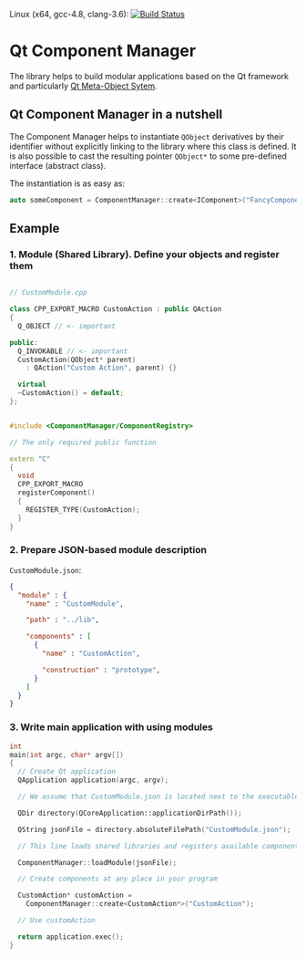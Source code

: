 Linux (x64, gcc-4.8, clang-3.6): [![Build Status](https://travis-ci.org/paceholder/component-manager.svg?branch=master)](https://travis-ci.org/paceholder/component-manager)

# Qt Component Manager

The library helps to build modular applications based on the Qt framework
and particularly [Qt Meta-Object Sytem](http://doc.qt.io/qt-5/metaobjects.html).


## Qt Component Manager in a nutshell

The Component Manager helps to instantiate `QObject` derivatives by their identifier
without explicitly linking to the library where this class is defined.
It is also possible to cast the resulting pointer `QObject*` to some pre-defined interface
(abstract class).

The instantiation is as easy as:

```cpp
auto someComponent = ComponentManager::create<IComponent>("FancyComponent");
```

## Example

### 1. Module (Shared Library). Define your objects and register them


```cpp

// CustomModule.cpp

class CPP_EXPORT_MACRO CustomAction : public QAction
{
  Q_OBJECT // <- important

public:
  Q_INVOKABLE // <- important
  CustomAction(QObject* parent)
    : QAction("Custom Action", parent) {}

  virtual
  ~CustomAction() = default;
};


#include <ComponentManager/ComponentRegistry>

// The only required public function

extern "C"
{
  void
  CPP_EXPORT_MACRO
  registerComponent()
  {
    REGISTER_TYPE(CustomAction);
  }
}
```

### 2. Prepare JSON-based module description

`CustomModule.json`:

```json
{
  "module" : {
    "name" : "CustomModule",

    "path" : "../lib",

    "components" : [
      {
        "name" : "CustomAction",

        "construction" : "prototype",
      }
    ]
  }
}
```



### 3. Write main application with using modules

```cpp
int
main(int argc, char* argv[])
{
  // Create Qt application
  QApplication application(argc, argv);

  // We assume that CustomModule.json is located next to the executable

  QDir directory(QCoreApplication::applicationDirPath());

  QString jsonFile = directory.absoluteFilePath("CustomModule.json");

  // This line loads shared libraries and registers available components

  ComponentManager::loadModule(jsonFile);

  // Create components at any place in your program

  CustomAction* customAction =
    ComponentManager::create<CustomAction*>("CustomAction");

  // Use customAction

  return application.exec();
}
```
